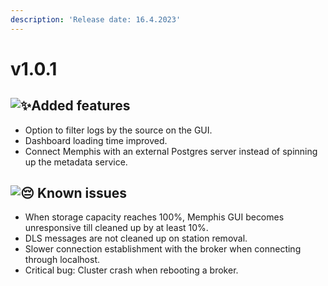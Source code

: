```yaml
---
description: 'Release date: 16.4.2023'
---
```


# v1.0.1

## ![:sparkles:](https://a.slack-edge.com/production-standard-emoji-assets/14.0/apple-medium/2728.png)Added features

* Option to filter logs by the source on the GUI.
* Dashboard loading time improved.
* Connect Memphis with an external Postgres server instead of spinning up the metadata service.

## ![:pensive:](https://a.slack-edge.com/production-standard-emoji-assets/14.0/apple-medium/1f614.png) Known issues

* When storage capacity reaches 100%, Memphis GUI becomes unresponsive till cleaned up by at least 10%.
* DLS messages are not cleaned up on station removal.
* Slower connection establishment with the broker when connecting through localhost.
* Critical bug: Cluster crash when rebooting a broker.
